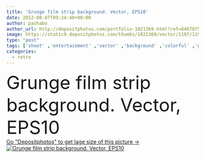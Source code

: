 ```yaml
---
title: 'Grunge film strip background. Vector, EPS10'
date: 2012-08-07T09:24:40+00:00
author: pashabo
author_url: http://depositphotos.com/portfolio-1021369.html?ref=64678756
image: https://static9.depositphotos.com/thumbs/1021369/vector/1197/11979044/api_thumb_450.jpg?forcejpeg=true
type: "post"
tags: ['shoot' ,'entertainment' ,'vector' ,'background' ,'colorful' ,'graphic' ,'illustration' ,'design' ,'photography' ,'paper' ,'decoration' ,'art' ,'abstract' ,'pattern' ,'border' ,'frame' ,'grunge' ,'grungy' ,'old' ,'photo' ,'picture' ,'retro' ,'vintage' ,'paint' ,'rainbow' ,'backdrop' ,'screen' ,'digital' ,'rays' ,'sunburst' ,'aged' ,'cover' ,'edge' ,'camera' ,'template' ,'scratch' ,'rough' ,'rust' ,'negative' ,'35mm' ,'cinema' ,'film' ,'strip' ,'noise' ,'positive' ,'movie' ,'pictures' ,'collage' ,'poster' ,'slide' ]
categories: 
  - retro
---
```

<div aling="center">
            <font size="60"> Grunge film strip background. Vector, EPS10</font>   
</div>
<div>
    <a href='https://depositphotos.com/11979044/stock-illustration-grunge-film-strip-background-vector.html?ref=64678756' target=_blank > Go "Depositphotos" to get lage size of this picture ->
        <img href='https://depositphotos.com/11979044/stock-illustration-grunge-film-strip-background-vector.html?ref=64678756' src='https://static9.depositphotos.com/1021369/1197/v/950/depositphotos_11979044-stock-illustration-grunge-film-strip-background-vector.jpg?forcejpeg=true' alt='Grunge film strip background. Vector, EPS10' >
    </a>
</div>
